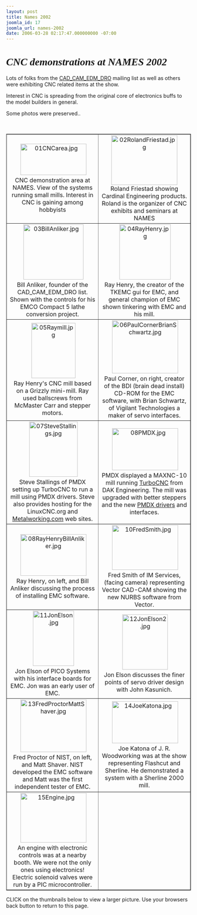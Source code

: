 ```yaml
---
layout: post
title: Names 2002
joomla_id: 17
joomla_url: names-2002
date: 2006-03-28 02:17:47.000000000 -07:00
---
```

<h1><font face="Verdana"><em>CNC demonstrations at NAMES 2002</em></font></h1>     <p>Lots of folks from the <a href="http://groups.yahoo.com/group/CAD_CAM_EDM_DRO/">CAD_CAM_EDM_DRO</a> mailing list as well as others were exhibiting CNC related items at the show. </p>       <p>Interest in CNC is spreading from the original core of electronics buffs to the model builders in general.</p> <p>Some photos were preserved..&nbsp;</p><p>&nbsp;</p>         <table border="1"> <tbody>  <tr>  <td align="center">&nbsp;<a href="http://www.pmdx.com/NAMES2002/01CNCarea.jpg"><img width="180" height="85" border="0" alt="01CNCarea.jpg" src="http://www.pmdx.com/NAMES2002/tn_01CNCarea.jpg" /></a><br />     CNC demonstration area at NAMES. View of the systems running small mills. Interest in CNC is gaining among hobbyists</td>   <td align="center"><a href="http://www.pmdx.com/NAMES2002/02RolandFriestad.jpg"><img width="180" height="135" border="0" alt="02RolandFriestad.jpg" src="http://www.pmdx.com/NAMES2002/tn_02RolandFriestad.jpg" /></a><br />     Roland Friestad showing Cardinal Engineering products. Roland is the organizer of CNC exhibits and seminars at NAMES <br />    </td>  </tr>   <tr>  <td align="center">&nbsp;<a href="http://www.pmdx.com/NAMES2002/03BillAnliker.jpg"><img width="164" height="150" border="0" alt="03BillAnliker.jpg" src="http://www.pmdx.com/NAMES2002/tn_03BillAnliker.jpg" /></a><br />   Bill Anliker, founder of the CAD_CAM_EDM_DRO list. Shown with the controls for his EMCO Compact 5 lathe conversion project.</td>   <td align="center">&nbsp;<a href="http://www.pmdx.com/NAMES2002/04RayHenry.jpg"><img width="140" height="150" border="0" alt="04RayHenry.jpg" src="http://www.pmdx.com/NAMES2002/tn_04RayHenry.jpg" /></a><br />  Ray Henry, the creator of the TKEMC gui for EMC, and general champion of EMC shown tinkering with EMC and his mill.</td>  </tr>   <tr>  <td align="center">&nbsp;<a href="http://www.pmdx.com/NAMES2002/05Raymill.jpg"><img width="120" height="150" border="0" alt="05Raymill.jpg" src="http://www.pmdx.com/NAMES2002/tn_05Raymill.jpg" /></a><br />      Ray Henry's CNC mill based on a    Grizzly mini-mill. Ray used    ballscrews from McMaster Carr and    stepper motors.</td>   <td align="center">&nbsp;<a href="http://www.pmdx.com/NAMES2002/06PaulCornerBrianSchwartz.jpg"><img width="180" height="144" border="0" alt="06PaulCornerBrianSchwartz.jpg" src="http://www.pmdx.com/NAMES2002/tn_06PaulCornerBrianSchwartz.jpg" /></a><br /> Paul Corner, on right, creator of the BDI (brain dead install) CD-ROM for the EMC software, with Brian Schwartz, of Vigilant Technologies a maker of servo interfaces.</td>  </tr>   <tr>  <td align="center">&nbsp;<a href="http://www.pmdx.com/NAMES2002/07SteveStallings.jpg"><img width="132" height="150" border="0" alt="07SteveStallings.jpg" src="http://www.pmdx.com/NAMES2002/tn_07SteveStallings.jpg" /></a><br /> Steve Stallings of PMDX setting up TurboCNC to run a mill using PMDX drivers. Steve also provides hosting for the LinuxCNC.org and <a href="http://www.metalworking.com/">Metalworking.com</a>    web sites.</td>   <td align="center">&nbsp;<a href="http://www.pmdx.com/NAMES2002/08PMDX.jpg"><img width="180" height="114" border="0" alt="08PMDX.jpg" src="http://www.pmdx.com/NAMES2002/tn_08PMDX.jpg" /></a><br />      PMDX displayed a MAXNC-10 mill    running <a href="http://www.dakeng.com/">TurboCNC</a>    from DAK Engineering. The mill was    upgraded with better steppers and the    new <a href="http://www.pmdx.com/PMDX-150/index.html">PMDX    drivers</a> and interfaces.</td>  </tr>   <tr>  <td align="center">&nbsp;<a href="http://www.pmdx.com/NAMES2002/08RayHenryBillAnliker.jpg"><img width="180" height="113" border="0" alt="08RayHenryBillAnliker.jpg" src="http://www.pmdx.com/NAMES2002/tn_08RayHenryBillAnliker.jpg" /></a><br />      Ray Henry, on left, and Bill Anliker    discussing the process of installing    EMC software.</td>   <td align="center">&nbsp;<a href="http://www.pmdx.com/NAMES2002/10FredSmith.jpg"><img width="180" height="122" border="0" alt="10FredSmith.jpg" src="http://www.pmdx.com/NAMES2002/tn_10FredSmith.jpg" /></a><br /> Fred Smith of IM Services, (facing camera) representing Vector CAD-CAM showing the new NURBS software from Vector.</td>  </tr>   <tr>  <td align="center">&nbsp;<a href="http://www.pmdx.com/NAMES2002/11JonElson.jpg"><img width="112" height="150" border="0" alt="11JonElson.jpg" src="http://www.pmdx.com/NAMES2002/tn_11JonElson.jpg" /></a><br />      Jon Elson of PICO Systems with his    interface boards for EMC. Jon was an    early user of EMC.</td>   <td align="center">&nbsp;<a href="http://www.pmdx.com/NAMES2002/12JonElson2.jpg"><img width="124" height="150" border="0" alt="12JonElson2.jpg" src="http://www.pmdx.com/NAMES2002/tn_12JonElson2.jpg" /></a><br />      Jon Elson discusses the finer points    of servo driver design with John    Kasunich.</td>  </tr>   <tr>  <td align="center">&nbsp;<a href="http://www.pmdx.com/NAMES2002/13FredProctorMattShaver.jpg"><img width="180" height="143" border="0" alt="13FredProctorMattShaver.jpg" src="http://www.pmdx.com/NAMES2002/tn_13FredProctorMattShaver.jpg" /></a><br /> Fred Proctor of NIST, on left, and Matt Shaver. NIST developed the EMC software and Matt was the first independent tester of EMC.</td>   <td align="center">&nbsp;<a href="http://www.pmdx.com/NAMES2002/14JoeKatona.jpg"><img width="180" height="114" border="0" alt="14JoeKatona.jpg" src="http://www.pmdx.com/NAMES2002/tn_14JoeKatona.jpg" /></a><br /> Joe Katona of J. R. Woodworking was at the show representing Flashcut and Sherline. He demonstrated a system with a Sherline 2000 mill.</td>  </tr>   <tr>  <td align="center">&nbsp;<a href="http://www.pmdx.com/NAMES2002/15Engine.jpg"><img width="180" height="135" border="0" alt="15Engine.jpg" src="http://www.pmdx.com/NAMES2002/tn_15Engine.jpg" /></a><br /> An engine with electronic controls was at a nearby booth. We were not the only ones using electronics! Electric solenoid valves were run by a PIC microcontroller.</td>   <td align="center">&nbsp;</td>  </tr>  </tbody> </table>     <p>CLICK on the thumbnails below to view a larger picture. Use your browsers back button to return to this page.</p>
